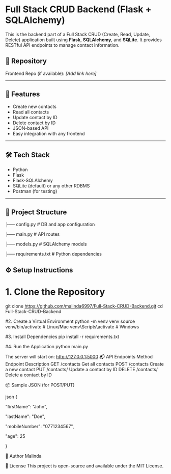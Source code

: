 # Full Stack CRUD Backend (Flask + SQLAlchemy)

This is the backend part of a Full Stack CRUD (Create, Read, Update, Delete) application built using **Flask**, **SQLAlchemy**, and **SQLite**. It provides RESTful API endpoints to manage contact information.

## 🔗 Repository

Frontend Repo (if available): _[Add link here]_

---

## 🚀 Features

- Create new contacts
- Read all contacts
- Update contact by ID
- Delete contact by ID
- JSON-based API
- Easy integration with any frontend

---

## 🛠️ Tech Stack

- Python
- Flask
- Flask-SQLAlchemy
- SQLite (default) or any other RDBMS
- Postman (for testing)

---

## 📂 Project Structure

├── config.py # DB and app configuration

├── main.py # API routes

├── models.py # SQLAlchemy models

├── requirements.txt # Python dependencies

## ⚙️ Setup Instructions

# 1. Clone the Repository
git clone https://github.com/malinda6997/Full-Stack-CRUD-Backend.git
cd Full-Stack-CRUD-Backend

#2. Create a Virtual Environment
python -m venv venv
source venv/bin/activate       # Linux/Mac
venv\Scripts\activate          # Windows

#3. Install Dependencies
pip install -r requirements.txt

#4. Run the Application
python main.py

The server will start on:
http://127.0.0.1:5000
📬 API Endpoints
Method	Endpoint	Description
GET	/contacts	Get all contacts
POST	/contacts	Create a new contact
PUT	/contacts/<id>	Update a contact by ID
DELETE	/contacts/<id>	Delete a contact by ID

📦 Sample JSON (for POST/PUT)

json
{

  "firstName": "John",
  
  "lastName": "Doe",
  
  "mobileNumber": "0771234567",
  
  "age": 25
  
}

🙌 Author
Malinda

📄 License
This project is open-source and available under the MIT License.

